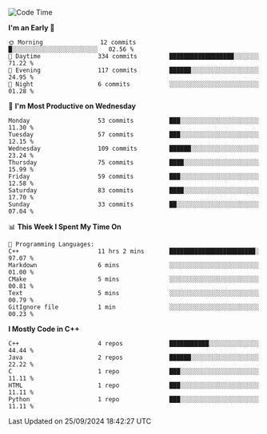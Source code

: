 <!--START_SECTION:waka-->
![Code Time](http://img.shields.io/badge/Code%20Time-46%20hrs%2041%20mins-blue)

**I'm an Early 🐤** 

```text
🌞 Morning                12 commits          █░░░░░░░░░░░░░░░░░░░░░░░░   02.56 % 
🌆 Daytime                334 commits         ██████████████████░░░░░░░   71.22 % 
🌃 Evening                117 commits         ██████░░░░░░░░░░░░░░░░░░░   24.95 % 
🌙 Night                  6 commits           ░░░░░░░░░░░░░░░░░░░░░░░░░   01.28 % 
```
📅 **I'm Most Productive on Wednesday** 

```text
Monday                   53 commits          ███░░░░░░░░░░░░░░░░░░░░░░   11.30 % 
Tuesday                  57 commits          ███░░░░░░░░░░░░░░░░░░░░░░   12.15 % 
Wednesday                109 commits         ██████░░░░░░░░░░░░░░░░░░░   23.24 % 
Thursday                 75 commits          ████░░░░░░░░░░░░░░░░░░░░░   15.99 % 
Friday                   59 commits          ███░░░░░░░░░░░░░░░░░░░░░░   12.58 % 
Saturday                 83 commits          ████░░░░░░░░░░░░░░░░░░░░░   17.70 % 
Sunday                   33 commits          ██░░░░░░░░░░░░░░░░░░░░░░░   07.04 % 
```


📊 **This Week I Spent My Time On** 

```text
💬 Programming Languages: 
C++                      11 hrs 2 mins       ████████████████████████░   97.07 % 
Markdown                 6 mins              ░░░░░░░░░░░░░░░░░░░░░░░░░   01.00 % 
CMake                    5 mins              ░░░░░░░░░░░░░░░░░░░░░░░░░   00.81 % 
Text                     5 mins              ░░░░░░░░░░░░░░░░░░░░░░░░░   00.79 % 
GitIgnore file           1 min               ░░░░░░░░░░░░░░░░░░░░░░░░░   00.23 % 
```

**I Mostly Code in C++** 

```text
C++                      4 repos             ███████████░░░░░░░░░░░░░░   44.44 % 
Java                     2 repos             ██████░░░░░░░░░░░░░░░░░░░   22.22 % 
C                        1 repo              ███░░░░░░░░░░░░░░░░░░░░░░   11.11 % 
HTML                     1 repo              ███░░░░░░░░░░░░░░░░░░░░░░   11.11 % 
Python                   1 repo              ███░░░░░░░░░░░░░░░░░░░░░░   11.11 % 
```




 Last Updated on 25/09/2024 18:42:27 UTC
<!--END_SECTION:waka-->
